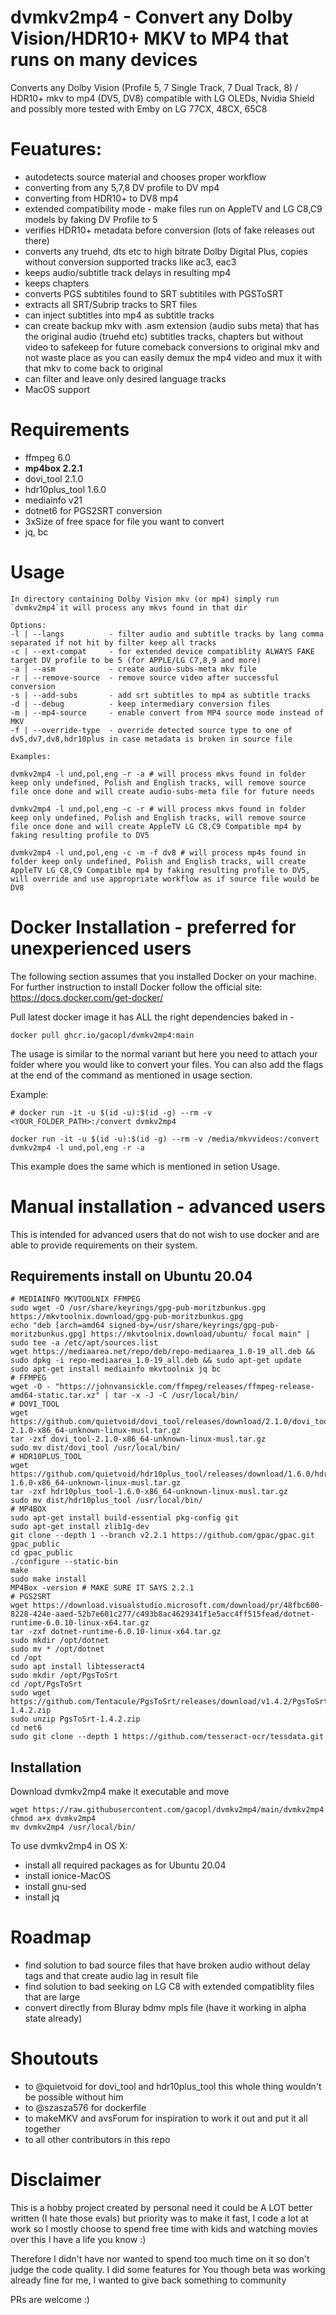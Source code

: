 # dvmkv2mp4 - Convert any Dolby Vision/HDR10+ MKV to MP4 that runs on many devices

Converts any Dolby Vision (Profile 5, 7 Single Track, 7 Dual Track, 8) / HDR10+ mkv to mp4 (DV5, DV8) compatible with LG OLEDs, Nvidia Shield and possibly more tested with Emby on LG 77CX, 48CX, 65C8

# Feuatures:
- autodetects source material and chooses proper workflow
- converting from any 5,7,8 DV profile to DV mp4
- converting from HDR10+ to DV8 mp4
- extended compatibility mode - make files run on AppleTV and LG C8,C9 models by faking DV Profile to 5
- verifies HDR10+ metadata before conversion (lots of fake releases out there)
- converts any truehd, dts etc to high bitrate Dolby Digital Plus, copies without conversion supported tracks like ac3, eac3
- keeps audio/subtitle track delays in resulting mp4
- keeps chapters
- converts PGS subtitiles found to SRT subtitiles with PGSToSRT
- extracts all SRT/Subrip tracks to SRT files
- can inject subtitles into mp4 as subtitle tracks
- can create backup mkv with .asm extension (audio subs meta) that has the original audio (truehd etc) subtitles tracks, chapters but without video to safekeep for future comeback conversions to original mkv and not waste place as you can easily demux the mp4 video and mux it with that mkv to come back to original
- can filter and leave only desired language tracks
- MacOS support

# Requirements
- ffmpeg 6.0
- **mp4box 2.2.1**
- dovi_tool 2.1.0
- hdr10plus_tool 1.6.0
- mediainfo v21
- dotnet6 for PGS2SRT conversion
- 3xSize of free space for file you want to convert
- jq, bc


# Usage
```
In directory containing Dolby Vision mkv (or mp4) simply run `dvmkv2mp4`it will process any mkvs found in that dir

Options:
-l | --langs          - filter audio and subtitle tracks by lang comma separated if not hit by filter keep all tracks
-c | --ext-compat     - for extended device compatiblity ALWAYS FAKE target DV profile to be 5 (for APPLE/LG C7,8,9 and more)
-a | --asm            - create audio-subs-meta mkv file
-r | --remove-source  - remove source video after successful conversion
-s | --add-subs       - add srt subtitles to mp4 as subtitle tracks
-d | --debug          - keep intermediary conversion files
-m | --mp4-source     - enable convert from MP4 source mode instead of MKV
-f | --override-type  - override detected source type to one of dv5,dv7,dv8,hdr10plus in case metadata is broken in source file

Examples:

dvmkv2mp4 -l und,pol,eng -r -a # will process mkvs found in folder keep only undefined, Polish and English tracks, will remove source file once done and will create audio-subs-meta file for future needs

dvmkv2mp4 -l und,pol,eng -c -r # will process mkvs found in folder keep only undefined, Polish and English tracks, will remove source file once done and will create AppleTV LG C8,C9 Compatible mp4 by faking resulting profile to DV5

dvmkv2mp4 -l und,pol,eng -c -m -f dv8 # will process mp4s found in folder keep only undefined, Polish and English tracks, will create AppleTV LG C8,C9 Compatible mp4 by faking resulting profile to DV5, will override and use appropriate workflow as if source file would be DV8
```


# Docker Installation - **preferred for unexperienced users**
The following section assumes that you installed Docker on your machine. For further instruction to install Docker follow the official site: https://docs.docker.com/get-docker/

Pull latest docker image it has ALL the right dependencies baked in - 

```docker pull ghcr.io/gacopl/dvmkv2mp4:main```


The usage is similar to the normal variant but here you need to attach your folder where you would like to convert your files. You can also add the flags at the end of the command as mentioned in usage section.

Example:
```
# docker run -it -u $(id -u):$(id -g) --rm -v <YOUR_FOLDER_PATH>:/convert dvmkv2mp4

docker run -it -u $(id -u):$(id -g) --rm -v /media/mkvvideos:/convert dvmkv2mp4 -l und,pol,eng -r -a
```
This example does the same which is mentioned in setion Usage.

# Manual installation - advanced users

This is intended for advanced users that do not wish to use docker and are able to provide requirements on their system.

## Requirements install on Ubuntu 20.04
```
# MEDIAINFO MKVTOOLNIX FFMPEG
sudo wget -O /usr/share/keyrings/gpg-pub-moritzbunkus.gpg https://mkvtoolnix.download/gpg-pub-moritzbunkus.gpg
echo "deb [arch=amd64 signed-by=/usr/share/keyrings/gpg-pub-moritzbunkus.gpg] https://mkvtoolnix.download/ubuntu/ focal main" | sudo tee -a /etc/apt/sources.list
wget https://mediaarea.net/repo/deb/repo-mediaarea_1.0-19_all.deb && sudo dpkg -i repo-mediaarea_1.0-19_all.deb && sudo apt-get update
sudo apt-get install mediainfo mkvtoolnix jq bc
# FFMPEG
wget -O - "https://johnvansickle.com/ffmpeg/releases/ffmpeg-release-amd64-static.tar.xz" | tar -x -J -C /usr/local/bin/
# DOVI_TOOL
wget https://github.com/quietvoid/dovi_tool/releases/download/2.1.0/dovi_tool-2.1.0-x86_64-unknown-linux-musl.tar.gz
tar -zxf dovi_tool-2.1.0-x86_64-unknown-linux-musl.tar.gz
sudo mv dist/dovi_tool /usr/local/bin/
# HDR10PLUS_TOOL
wget https://github.com/quietvoid/hdr10plus_tool/releases/download/1.6.0/hdr10plus_tool-1.6.0-x86_64-unknown-linux-musl.tar.gz
tar -zxf hdr10plus_tool-1.6.0-x86_64-unknown-linux-musl.tar.gz
sudo mv dist/hdr10plus_tool /usr/local/bin/
# MP4BOX
sudo apt-get install build-essential pkg-config git
sudo apt-get install zlib1g-dev
git clone --depth 1 --branch v2.2.1 https://github.com/gpac/gpac.git gpac_public
cd gpac_public
./configure --static-bin
make
sudo make install
MP4Box -version # MAKE SURE IT SAYS 2.2.1
# PGS2SRT
wget https://download.visualstudio.microsoft.com/download/pr/48fbc600-8228-424e-aaed-52b7e601c277/c493b8ac4629341f1e5acc4ff515fead/dotnet-runtime-6.0.10-linux-x64.tar.gz
tar -zxf dotnet-runtime-6.0.10-linux-x64.tar.gz
sudo mkdir /opt/dotnet
sudo mv * /opt/dotnet
cd /opt
sudo apt install libtesseract4
sudo mkdir /opt/PgsToSrt
cd /opt/PgsToSrt
sudo wget https://github.com/Tentacule/PgsToSrt/releases/download/v1.4.2/PgsToSrt-1.4.2.zip
sudo unzip PgsToSrt-1.4.2.zip
cd net6
sudo git clone --depth 1 https://github.com/tesseract-ocr/tessdata.git
```

## Installation
Download dvmkv2mp4 make it executable and move
```
wget https://raw.githubusercontent.com/gacopl/dvmkv2mp4/main/dvmkv2mp4
chmod a+x dvmkv2mp4
mv dvmkv2mp4 /usr/local/bin/
```

To use dvmkv2mp4 in OS X:
- install all required packages as for Ubuntu 20.04
- install ionice-MacOS
- install gnu-sed
- install jq

# Roadmap
- find solution to bad source files that have broken audio without delay tags and that create audio lag in result file
- find solution to bad seeking on LG C8 with extended compatiblity files that are large
- convert directly from Bluray bdmv mpls file (have it working in alpha state already)

# Shoutouts
* to @quietvoid for dovi_tool and hdr10plus_tool this whole thing wouldn't be possible without him
* to @szasza576 for dockerfile
* to makeMKV and avsForum for inspiration to work it out and put it all together
* to all other contributors in this repo

# Disclaimer
This is a hobby project created by personal need it could be A LOT better written (I hate those evals) but priority was to make it fast, I code a lot at work so I mostly choose to spend free time with kids and watching movies over this I have a life you know :) 

Therefore I didn't have nor wanted to spend too much time on it so don't judge the code quality. I did some features for You though beta was working already fine for me, I wanted to give back something to community

PRs are welcome :)
